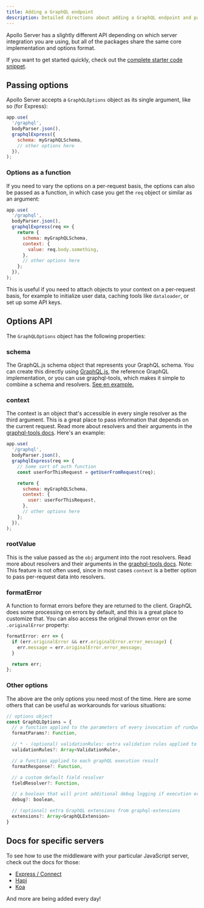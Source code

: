 ```yaml
---
title: Adding a GraphQL endpoint
description: Detailed directions about adding a GraphQL endpoint and passing options.
---
```


Apollo Server has a slightly different API depending on which server integration you are using, but all of the packages share the same core implementation and options format.

If you want to get started quickly, check out the [complete starter code snippet](./example.html).

<h2 id="options">Passing options</h2>

Apollo Server accepts a `GraphQLOptions` object as its single argument, like so (for Express):

```js
app.use(
  '/graphql',
  bodyParser.json(),
  graphqlExpress({
    schema: myGraphQLSchema,
    // other options here
  }),
);
```

<h3 id="options-function">Options as a function</h3>

If you need to vary the options on a per-request basis, the options can also be passed as a function, in which case you get the `req` object or similar as an argument:

```js
app.use(
  '/graphql',
  bodyParser.json(),
  graphqlExpress(req => {
    return {
      schema: myGraphQLSchema,
      context: {
        value: req.body.something,
      },
      // other options here
    };
  }),
);
```

This is useful if you need to attach objects to your context on a per-request basis, for example to initialize user data, caching tools like `dataloader`, or set up some API keys.

<h2 id="graphqlOptions">Options API</h2>

The `GraphQLOptions` object has the following properties:

<h3 id="graphqlOptions.schema">schema</h3>

The GraphQL.js schema object that represents your GraphQL schema. You can create this directly using [GraphQL.js](https://github.com/graphql/graphql-js), the reference GraphQL implementation, or you can use graphql-tools, which makes it simple to combine a schema and resolvers. [See en example.](./example.html)

<h3 id="graphqlOptions.context">context</h3>

The context is an object that's accessible in every single resolver as the third argument. This is a great place to pass information that depends on the current request. Read more about resolvers and their arguments in the [graphql-tools docs](https://www.apollographql.com/docs/graphql-tools/resolvers.html#Resolver-function-signature). Here's an example:

```js
app.use(
  '/graphql',
  bodyParser.json(),
  graphqlExpress(req => {
    // Some sort of auth function
    const userForThisRequest = getUserFromRequest(req);

    return {
      schema: myGraphQLSchema,
      context: {
        user: userForThisRequest,
      },
      // other options here
    };
  }),
);
```

<h3 id="graphqlOptions.rootValue">rootValue</h3>

This is the value passed as the `obj` argument into the root resolvers. Read more about resolvers and their arguments in the [graphql-tools docs](https://www.apollographql.com/docs/graphql-tools/resolvers.html#Resolver-function-signature). Note: This feature is not often used, since in most cases `context` is a better option to pass per-request data into resolvers.

<h3 id="graphqlOptions.formatError">formatError</h3>

A function to format errors before they are returned to the client. GraphQL does some processing on errors by default, and this is a great place to customize that. You can also access the original thrown error on the `.originalError` property:

```js
formatError: err => {
  if (err.originalError && err.originalError.error_message) {
    err.message = err.originalError.error_message;
  }

  return err;
};
```

<h3 id="other">Other options</h3>

The above are the only options you need most of the time. Here are some others that can be useful as workarounds for various situations:

```js
// options object
const GraphQLOptions = {
  // a function applied to the parameters of every invocation of runQuery
  formatParams?: Function,

  // * - (optional) validationRules: extra validation rules applied to requests
  validationRules?: Array<ValidationRule>,

  // a function applied to each graphQL execution result
  formatResponse?: Function,

  // a custom default field resolver
  fieldResolver?: Function,

  // a boolean that will print additional debug logging if execution errors occur
  debug?: boolean,

  // (optional) extra GraphQL extensions from graphql-extensions
  extensions?: Array<GraphQLExtension>
}
```

<a name="graphqlExpress"></a>
<a name="graphqlConnect"></a>
<a name="graphqlHapi"></a>
<a name="graphqlKoa"></a>

<h2 id="specific-servers">Docs for specific servers</h2>

To see how to use the middleware with your particular JavaScript server, check out the docs for those:

* [Express / Connect](./servers/express.html)
* [Hapi](./servers/hapi.html)
* [Koa](./servers/koa.html)

And more are being added every day!
